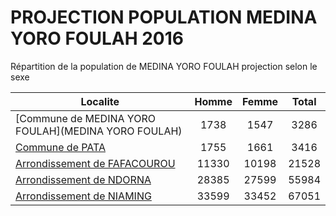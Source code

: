 # PROJECTION POPULATION MEDINA YORO FOULAH 2016
	
Répartition de la population de MEDINA YORO FOULAH projection selon le sexe
	
| Localite  | Homme | Femme | Total |
| --------- |:-----:|:-----:|:-----:|
| [Commune de MEDINA YORO FOULAH](MEDINA YORO FOULAH) | 1738 | 1547 | 3286 |
| [Commune de PATA](PATA) | 1755 | 1661 | 3416 |
| [Arrondissement de FAFACOUROU](FAFACOUROU) | 11330 | 10198 | 21528 |
| [Arrondissement de NDORNA](NDORNA) | 28385 | 27599 | 55984 |
| [Arrondissement de NIAMING](NIAMING) | 33599 | 33452 | 67051 |
